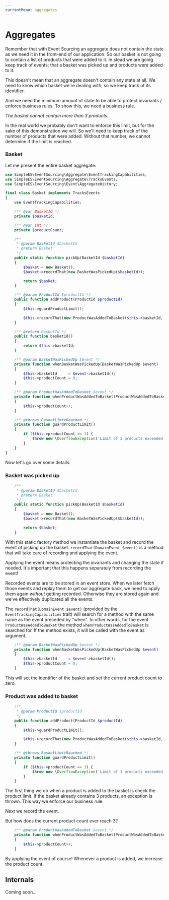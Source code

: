 ```yaml
---
currentMenu: aggregates
---
```


# Aggregates

Remember that with Event Sourcing an aggregate does not contain the state as we need it in the front-end of our application.
So our basket is not going to contain a list of products that were added to it.
In stead we are going keep track of events; that a basket was picked up and products were added to it.

This doesn't mean that an aggregate doesn't contain any state at all.
We need to know which basket we're dealing with, so we keep track of its identifier.

And we need the minimum amount of state to be able to protect invariants / enforce business rules.
To show this, we need a business rule.

_The basket cannot contain more than 3 products._

In the real world we probably don't want to enforce this limit, but for the sake of this demonstration we will.
So we'll need to keep track of the number of products that were added. Without that number, we cannot determine if the limit is reached.



### Basket

Let me present the entire basket aggregate:

```php
use SimpleES\EventSourcing\Aggregate\EventTrackingCapabilities;
use SimpleES\EventSourcing\Aggregate\TracksEvents;
use SimpleES\EventSourcing\Event\AggregateHistory;

final class Basket implements TracksEvents
{
    use EventTrackingCapabilities;

    /** @var BasketId */
    private $basketId;

    /** @var int */
    private $productCount;

    /**
     * @param BasketId $basketId
     * @return Basket
     */
    public static function pickUp(BasketId $basketId)
    {
        $basket = new Basket();
        $basket->recordThat(new BasketWasPickedUp($basketId));

        return $basket;
    }

    /** @param ProductId $productId */
    public function addProduct(ProductId $productId)
    {
        $this->guardProductLimit();

        $this->recordThat(new ProductWasAddedToBasket($this->basketId, $productId));
    }

    /** @return BasketId */
    public function basketId()
    {
        return $this->basketId;
    }

    /** @param BasketWasPickedUp $event */
    private function whenBasketWasPickedUp(BasketWasPickedUp $event)
    {
        $this->basketId     = $event->basketId();
        $this->productCount = 0;
    }

    /** @param ProductWasAddedToBasket $event */
    private function whenProductWasAddedToBasket(ProductWasAddedToBasket $event)
    {
        $this->productCount++;
    }

    /** @throws BasketLimitReached */
    private function guardProductLimit()
    {
        if ($this->productCount == 3) {
            throw new \OverflowException('Limit of 3 products exceeded');
        }
    }
}
```

Now let's go over some details.


### Basket was picked up

```php
    /**
     * @param BasketId $basketId
     * @return Basket
     */
    public static function pickUp(BasketId $basketId)
    {
        $basket = new Basket();
        $basket->recordThat(new BasketWasPickedUp($basketId));

        return $basket;
    }
```

With this static factory method we instantiate the basket and record the event of picking up the basket.
`recordThat(DomainEvent $event)` is a method that will take care of recording and applying the event.

Applying the event means protecting the invariants and changing the state if needed.
It's important that this happens separately from recording the event!

Recorded events are to be stored in an event store.
When we later fetch those events and replay them to get our aggregate back, we need to apply them again _without_ getting recorded.
Otherwise they are stored again and we've effectively duplicated all the events.

The `recordThat(DomainEvent $event)` (provided by the `EventTrackingCapabilities` trait) will search for a method with the same name as the event preceded by "when".
In other words, for the event `ProductWasAddedToBasket` the method `whenProductWasAddedToBasket` is searched for.
If the method exists, it will be called with the event as argument.

```php
    /** @param BasketWasPickedUp $event */
    private function whenBasketWasPickedUp(BasketWasPickedUp $event)
    {
        $this->basketId     = $event->basketId();
        $this->productCount = 0;
    }
```

This will set the identifier of the basket and set the current product count to zero.


### Product was added to basket

```php
    /**
     * @param ProductId $productId
     */
    public function addProduct(ProductId $productId)
    {
        $this->guardProductLimit();

        $this->recordThat(new ProductWasAddedToBasket($this->basketId, $productId));
    }

    /** @throws BasketLimitReached */
    private function guardProductLimit()
    {
        if ($this->productCount == 3) {
            throw new \OverflowException('Limit of 3 products exceeded');
        }
    }
```

The first thing we do when a product is added to the basket is check the product limit.
If the basket already contains 3 products, an exception is thrown.
This way we enforce our business rule.

Next we record the event.

But how does the current product count ever reach 3?

```php
    /** @param ProductWasAddedToBasket $event */
    private function whenProductWasAddedToBasket(ProductWasAddedToBasket $event)
    {
        $this->productCount++;
    }
```

By applying the event of course! Whenever a product is added, we increase the product count.

## Internals

Coming soon...
